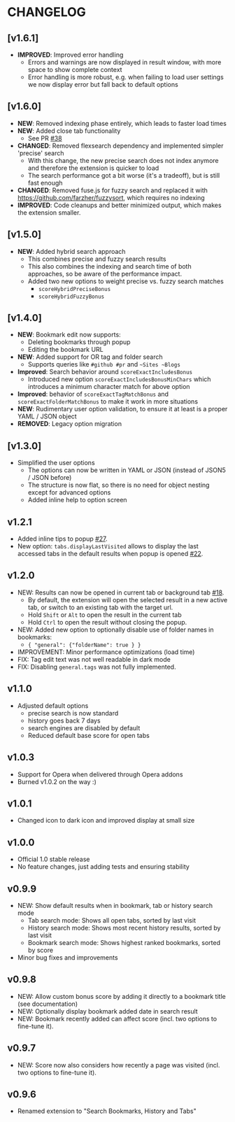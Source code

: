 # CHANGELOG

## [v1.6.1]

- **IMPROVED**: Improved error handling
  - Errors and warnings are now displayed in result window, with more space to show complete context
  - Error handling is more robust, e.g. when failing to load user settings we now display error but fall back to default options

## [v1.6.0]

- **NEW**: Removed indexing phase entirely, which leads to faster load times
- **NEW**: Added close tab functionality
  - See PR [#38](https://github.com/Fannon/search-bookmarks-history-and-tabs/pull/38)
- **CHANGED**: Removed flexsearch dependency and implemented simpler 'precise' search
  - With this change, the new precise search does not index anymore and therefore the extension is quicker to load
  - The search performance got a bit worse (it's a tradeoff), but is still fast enough
- **CHANGED**: Removed fuse.js for fuzzy search and replaced it with https://github.com/farzher/fuzzysort, which requires no indexing
- **IMPROVED**: Code cleanups and better minimized output, which makes the extension smaller.

## [v1.5.0]

- **NEW**: Added hybrid search approach
  - This combines precise and fuzzy search results
  - This also combines the indexing and search time of both approaches, so be aware of the performance impact.
  - Added two new options to weight precise vs. fuzzy search matches
    - `scoreHybridPreciseBonus`
    - `scoreHybridFuzzyBonus`

## [v1.4.0]

- **NEW**: Bookmark edit now supports:
  - Deleting bookmarks through popup
  - Editing the bookmark URL
- **NEW**: Added support for OR tag and folder search
  - Supports queries like `#github #pr` and `~Sites ~Blogs`
- **Improved**: Search behavior around `scoreExactIncludesBonus`
  - Introduced new option `scoreExactIncludesBonusMinChars` which introduces a minimum character match for above option
- **Improved**: behavior of `scoreExactTagMatchBonus` and `scoreExactFolderMatchBonus` to make it work in more situations
- **NEW**: Rudimentary user option validation, to ensure it at least is a proper YAML / JSON object
- **REMOVED**: Legacy option migration

## [v1.3.0]

- Simplified the user options
  - The options can now be written in YAML or JSON (instead of JSON5 / JSON before)
  - The structure is now flat, so there is no need for object nesting except for advanced options
  - Added inline help to option screen

## v1.2.1

- Added inline tips to popup [#27](https://github.com/Fannon/search-bookmarks-history-and-tabs/pull/27).
- New option: `tabs.displayLastVisited` allows to display the last accessed tabs in the default results when popup is opened [#22](https://github.com/Fannon/search-bookmarks-history-and-tabs/pull/22).

## v1.2.0

- NEW: Results can now be opened in current tab or background tab [#18](https://github.com/Fannon/search-bookmarks-history-and-tabs/pull/18).
  - By default, the extension will open the selected result in a new active tab, or switch to an existing tab with the target url.
  - Hold `Shift` or `Alt` to open the result in the current tab
  - Hold `Ctrl` to open the result without closing the popup.
- NEW: Added new option to optionally disable use of folder names in bookmarks:
  - `{ "general": {"folderName": true } }`
- IMPROVEMENT: Minor performance optimizations (load time)
- FIX: Tag edit text was not well readable in dark mode
- FIX: Disabling `general.tags` was not fully implemented.

## v1.1.0

- Adjusted default options
  - precise search is now standard
  - history goes back 7 days
  - search engines are disabled by default
  - Reduced default base score for open tabs

## v1.0.3

- Support for Opera when delivered through Opera addons
- Burned v1.0.2 on the way :)

## v1.0.1

- Changed icon to dark icon and improved display at small size

## v1.0.0

- Official 1.0 stable release
- No feature changes, just adding tests and ensuring stability

## v0.9.9

- NEW: Show default results when in bookmark, tab or history search mode
  - Tab search mode: Shows all open tabs, sorted by last visit
  - History search mode: Shows most recent history results, sorted by last visit
  - Bookmark search mode: Shows highest ranked bookmarks, sorted by score
- Minor bug fixes and improvements

## v0.9.8

- NEW: Allow custom bonus score by adding it directly to a bookmark title (see documentation)
- NEW: Optionally display bookmark added date in search result
- NEW: Bookmark recently added can affect score (incl. two options to fine-tune it).

## v0.9.7

- NEW: Score now also considers how recently a page was visited (incl. two options to fine-tune it).

## v0.9.6

- Renamed extension to "Search Bookmarks, History and Tabs"
